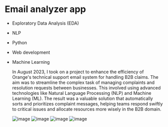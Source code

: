 # Email analyzer app
* Exploratory Data Analysis (EDA)
* NLP
* Python
* Web development
* Machine Learning

  In August 2023, I took on a project to enhance the efficiency of Orange's technical support email system for handling B2B claims. The aim was to streamline the complex task of managing complaints and resolution requests between businesses. This involved using advanced technologies like Natural Language Processing (NLP) and Machine Learning (ML). The result was a valuable solution that automatically sorts and prioritizes complaint messages, helping teams respond swiftly to critical issues and allocate resources more wisely in the B2B domain.

  ![image](https://github.com/fzour/Email-analyser-/assets/152024653/f943dc6b-62d2-4ca9-b6b2-726c17e1c4c6)
  ![image](https://github.com/fzour/Email-analyser-/assets/152024653/e0620455-8a76-43bd-89d0-7a3c18451192)
  ![image](https://github.com/fzour/Email-analyser-/assets/152024653/ba8bb462-9c65-4b48-b5c1-dfdfdcd88e9d)
  ![image](https://github.com/fzour/Email-analyser-/assets/152024653/5933c94c-dd6d-4b9a-a3b8-951b94a5f3ef)

